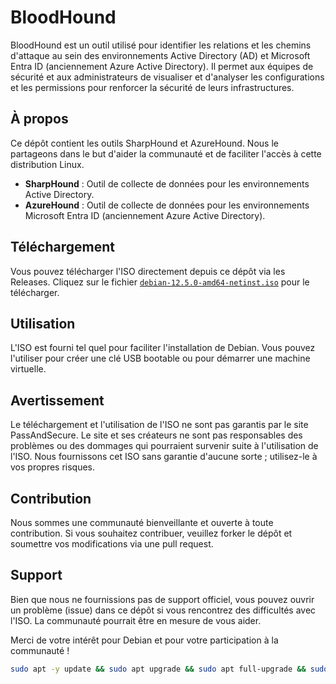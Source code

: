 # BloodHound

BloodHound est un outil utilisé pour identifier les relations et les chemins d'attaque au sein des environnements Active Directory (AD) et Microsoft Entra ID (anciennement Azure Active Directory). Il permet aux équipes de sécurité et aux administrateurs de visualiser et d'analyser les configurations et les permissions pour renforcer la sécurité de leurs infrastructures.

## À propos
Ce dépôt contient les outils SharpHound et AzureHound. Nous le partageons dans le but d'aider la communauté et de faciliter l'accès à cette distribution Linux.

- **SharpHound** : Outil de collecte de données pour les environnements Active Directory.
- **AzureHound** : Outil de collecte de données pour les environnements Microsoft Entra ID (anciennement Azure Active Directory).

## Téléchargement
Vous pouvez télécharger l'ISO directement depuis ce dépôt via les Releases. Cliquez sur le fichier [`debian-12.5.0-amd64-netinst.iso`](https://github.com/PassAndSecure/Debian_12/releases/download/debian-12.5.0-amd64-netinst/debian-12.5.0-amd64-netinst.iso) pour le télécharger.

## Utilisation
L'ISO est fourni tel quel pour faciliter l'installation de Debian. Vous pouvez l'utiliser pour créer une clé USB bootable ou pour démarrer une machine virtuelle.

## Avertissement
Le téléchargement et l'utilisation de l'ISO ne sont pas garantis par le site PassAndSecure. Le site et ses créateurs ne sont pas responsables des problèmes ou des dommages qui pourraient survenir suite à l'utilisation de l'ISO. Nous fournissons cet ISO sans garantie d'aucune sorte ; utilisez-le à vos propres risques.

## Contribution
Nous sommes une communauté bienveillante et ouverte à toute contribution. Si vous souhaitez contribuer, veuillez forker le dépôt et soumettre vos modifications via une pull request.

## Support
Bien que nous ne fournissions pas de support officiel, vous pouvez ouvrir un problème (issue) dans ce dépôt si vous rencontrez des difficultés avec l'ISO. La communauté pourrait être en mesure de vous aider.

Merci de votre intérêt pour Debian et pour votre participation à la communauté !
```sh
sudo apt -y update && sudo apt upgrade && sudo apt full-upgrade && sudo apt autoclean && sudo apt clean
